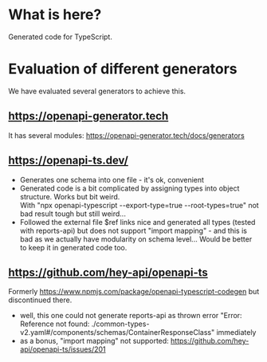 # What is here?

Generated code for TypeScript.

# Evaluation of different generators

We have evaluated several generators to achieve this.

## https://openapi-generator.tech

It has several modules: https://openapi-generator.tech/docs/generators

## https://openapi-ts.dev/

- Generates one schema into one file - it's ok, convenient
- Generated code is a bit complicated by assigning types into object structure. Works but bit weird.  
  With "npx openapi-typescript --export-type=true --root-types=true" not bad result tough but still weird...
- Followed the external file $ref links nice and generated all types (tested with reports-api) but does not support
  "import mapping" - and this is bad as we actually have modularity on schema level... Would be better to keep it in generated code too.

## https://github.com/hey-api/openapi-ts

Formerly https://www.npmjs.com/package/openapi-typescript-codegen but discontinued there.

- well, this one could not generate reports-api as thrown error "Error: Reference not found: ./common-types-v2.yaml#/components/schemas/ContainerResponseClass"
  immediately
- as a bonus, "import mapping" not supported: https://github.com/hey-api/openapi-ts/issues/201

